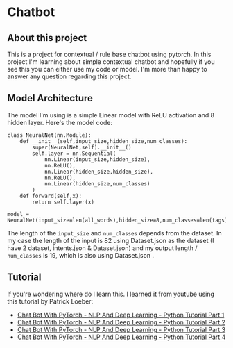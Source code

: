 # Chatbot

## About this project
This is a project for contextual / rule base chatbot using pytorch. In this project I'm learning about simple contextual chatbot and hopefully if you see this you can either use my code or model. I'm more than happy to answer any question regarding this project. 

## Model Architecture 
The model I'm using is a simple Linear model with ReLU activation and 8 hidden layer. Here's the model code: 
```
class NeuralNet(nn.Module):
    def __init__(self,input_size,hidden_size,num_classes):
        super(NeuralNet,self).__init__()
        self.layer = nn.Sequential(
            nn.Linear(input_size,hidden_size),
            nn.ReLU(),
            nn.Linear(hidden_size,hidden_size),
            nn.ReLU(),
            nn.Linear(hidden_size,num_classes)
        )
    def forward(self,x):
        return self.layer(x)
    
model = NeuralNet(input_size=len(all_words),hidden_size=8,num_classes=len(tags)).to(device)
```
The length of the `input_size` and `num_classes` depends from the dataset. In my case the length of the input is 82 using Dataset.json as the dataset (I have 2 dataset, intents.json & Dataset.json) and my output length / `num_classes` is 19, which is also using Dataset.json .

## Tutorial
If you're wondering where do I learn this. I learned it from youtube using this tutorial by Patrick Loeber:
* [Chat Bot With PyTorch - NLP And Deep Learning - Python Tutorial Part 1](https://www.youtube.com/watch?v=RpWeNzfSUHw&ab)
* [Chat Bot With PyTorch - NLP And Deep Learning - Python Tutorial Part 2](https://www.youtube.com/watch?v=8qwowmiXANQ)
* [Chat Bot With PyTorch - NLP And Deep Learning - Python Tutorial Part 3](https://www.youtube.com/watch?v=Da-iHgrmHYg)
* [Chat Bot With PyTorch - NLP And Deep Learning - Python Tutorial Part 4](https://www.youtube.com/watch?v=k1SzvvFtl4w)
